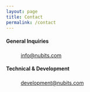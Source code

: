 ```yaml
---
layout: page
title: Contact
permalink: /contact
---
```

#### General Inquiries
<a href="mailto:info@nubits.com"><img src="{{ site.url }}{{ site.baseurl }}/assets/img/icon-mail.svg" width="40" height="17">info@nubits.com</a>

#### Technical & Development
<a href="mailto:development@nubits.com"><img src="{{ site.url }}{{ site.baseurl }}/assets/img/icon-mail.svg" width="40" height="17">development@nubits.com</a>
